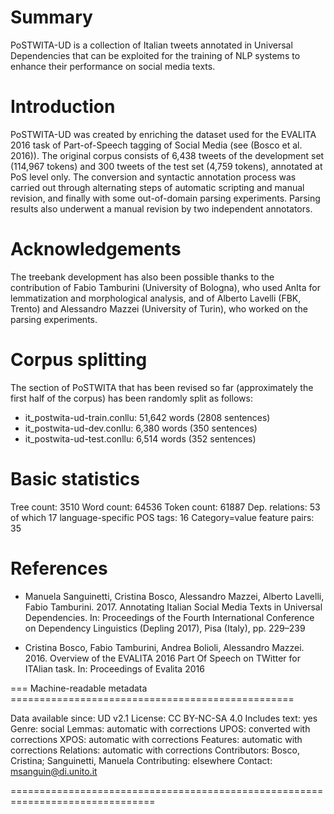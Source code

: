 # Summary

PoSTWITA-UD is a collection of Italian tweets annotated in Universal Dependencies that can be exploited for the training of NLP systems to enhance their performance on social media texts.


# Introduction

PoSTWITA-UD was created by enriching the dataset used for the EVALITA 2016 task of Part-of-Speech tagging of Social Media (see (Bosco et al. 2016)).
The original corpus consists of 6,438 tweets of the development set (114,967 tokens) and 300 tweets of the test set (4,759 tokens), annotated at PoS level only. 
The conversion and syntactic annotation process was carried out through alternating steps of automatic scripting and manual revision, and finally with some out-of-domain parsing experiments. Parsing results also underwent a manual revision by two independent annotators.


# Acknowledgements

The treebank development has also been possible thanks to the contribution of Fabio Tamburini (University of Bologna), who used AnIta for lemmatization and morphological analysis, and of Alberto Lavelli (FBK, Trento) and Alessandro Mazzei (University of Turin),  who worked on the parsing experiments.


# Corpus splitting

The section of PoSTWITA that has been revised so far (approximately the first half of the corpus) has been randomly split as follows:
* it_postwita-ud-train.conllu: 51,642 words (2808 sentences)
* it_postwita-ud-dev.conllu: 6,380 words (350 sentences)
* it_postwita-ud-test.conllu: 6,514 words (352 sentences)


# Basic statistics

Tree count: 3510
Word count: 64536
Token count: 61887
Dep. relations: 53 of which 17 language-specific
POS tags: 16
Category=value feature pairs: 35


# References

* Manuela Sanguinetti, Cristina Bosco, Alessandro Mazzei, Alberto Lavelli, Fabio Tamburini. 2017. Annotating Italian Social Media Texts in Universal Dependencies. In: Proceedings of the Fourth International Conference on Dependency Linguistics (Depling 2017), Pisa (Italy), pp. 229–239

* Cristina Bosco, Fabio Tamburini, Andrea Bolioli, Alessandro Mazzei. 2016. Overview of the EVALITA 2016 Part Of Speech on TWitter for ITAlian task. In: Proceedings of Evalita 2016




=== Machine-readable metadata =================================================

Data available since: UD v2.1
License: CC BY-NC-SA 4.0
Includes text: yes
Genre: social
Lemmas: automatic with corrections
UPOS: converted with corrections
XPOS: automatic with corrections
Features: automatic with corrections
Relations: automatic with corrections
Contributors: Bosco, Cristina; Sanguinetti, Manuela
Contributing: elsewhere
Contact: msanguin@di.unito.it

===============================================================================

